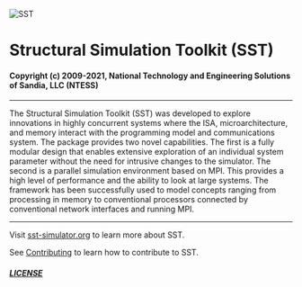 ![SST](http://sst-simulator.org/img/sst-logo-small.png)

# Structural Simulation Toolkit (SST)


#### Copyright (c) 2009-2021, National Technology and Engineering Solutions of Sandia, LLC (NTESS)

---

The Structural Simulation Toolkit (SST) was developed to explore innovations in highly concurrent systems where the ISA, microarchitecture, and memory interact with the programming model and communications system. The package provides two novel capabilities. The first is a fully modular design that enables extensive exploration of an individual system parameter without the need for intrusive changes to the simulator. The second is a parallel simulation environment based on MPI. This provides a high level of performance and the ability to look at large systems. The framework has been successfully used to model concepts ranging from processing in memory to conventional processors connected by conventional network interfaces and running MPI.

-----

Visit [sst-simulator.org](http://sst-simulator.org) to learn more about SST.

See [Contributing](https://github.com/sstsimulator/sst-core/blob/devel/CONTRIBUTING.md) to learn how to contribute to SST.

##### [LICENSE](https://github.com/sstsimulator/sst-core/blob/devel/LICENSE)
